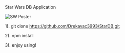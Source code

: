 Star Wars DB Application

![SW Poster](https://raw.google.com/url?sa=i&source=images&cd=&cad=rja&uact=8&ved=2ahUKEwjqvIf0nt_hAhXv-SoKHasfAksQjRx6BAgBEAU&url=https%3A%2F%2Fwww.europosters.eu%2Fposters%2Fstar-wars-montage-40th-anniversary-v41077&psig=AOvVaw3odo9QWUPsVC0sFFzPTaeN&ust=1555869282620453)

1). git clone https://github.com/Drekavac3993/StarDB.git

2). npm install

3). enjoy using!
